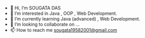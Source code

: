 - 👋 Hi, I’m SOUGATA DAS
- 👀 I’m interested in Java , OOP , Web Development.
- 🌱 I’m currently learning Java (advanced) , Web Development.
- 💞️ I’m looking to collaborate on ...
- 📫 How to reach me sougata19582001@gmail.com

<!---
Sougata2/Sougata2 is a ✨ special ✨ repository because its `README.md` (this file) appears on your GitHub profile.
You can click the Preview link to take a look at your changes.
--->
